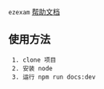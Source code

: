  `ezexam` [帮助文档](https://ezexam.pages.dev)

 ## 使用方法

```
 1. clone 项目
 2. 安装 node
 3. 运行 npm run docs:dev
```
